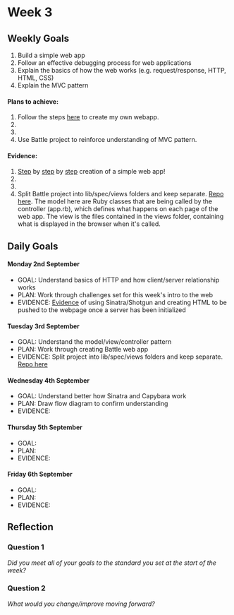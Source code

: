 # Week 3

## Weekly Goals

1. Build a simple web app
2. Follow an effective debugging process for web applications
3. Explain the basics of how the web works (e.g. request/response, HTTP, HTML, CSS)
4. Explain the MVC pattern

#### Plans to achieve:

1. Follow the steps [here](https://github.com/makersacademy/course/tree/master/intro_to_the_web) to create my own webapp.
2. 
3. 
4. Use Battle project to reinforce understanding of MVC pattern.

#### Evidence:

1. [Step](https://github.com/DanGyi23/week3-webapp/blob/master/screenshots/Screenshot%202019-09-02%20at%2016.11.34.png) by [step](https://github.com/DanGyi23/week3-webapp/blob/master/screenshots/Screenshot%202019-09-02%20at%2016.12.15.png) by [step](https://github.com/DanGyi23/week3-webapp/blob/master/screenshots/Screenshot%202019-09-02%20at%2018.16.31.png) creation of a simple web app!
2.
3.
4. Split Battle project into lib/spec/views folders and keep separate. [Repo here](https://github.com/DanGyi23/wk3-battle). The model here are Ruby classes that are being called by the controller (app.rb), which defines what happens on each page of the web app. The view is the files contained in the views folder, containing what is displayed in the browser when it's called.

## Daily Goals

#### Monday 2nd September
- GOAL: Understand basics of HTTP and how client/server relationship works
- PLAN: Work through challenges set for this week's intro to the web
- EVIDENCE: [Evidence](https://github.com/DanGyi23/week3-webapp/commits/master) of using Sinatra/Shotgun and creating HTML to be pushed to the webpage once a server has been initialized

#### Tuesday 3rd September
- GOAL: Understand the model/view/controller pattern
- PLAN: Work through creating Battle web app
- EVIDENCE: Split project into lib/spec/views folders and keep separate. [Repo here](https://github.com/DanGyi23/wk3-battle)

#### Wednesday 4th September
- GOAL: Understand better how Sinatra and Capybara work
- PLAN: Draw flow diagram to confirm understanding
- EVIDENCE:

#### Thursday 5th September
- GOAL:
- PLAN:
- EVIDENCE:

#### Friday 6th September
- GOAL:
- PLAN:
- EVIDENCE:

## Reflection

### Question 1

*Did you meet all of your goals to the standard you set at the start of the week?*

### Question 2

*What would you change/improve moving forward?*
